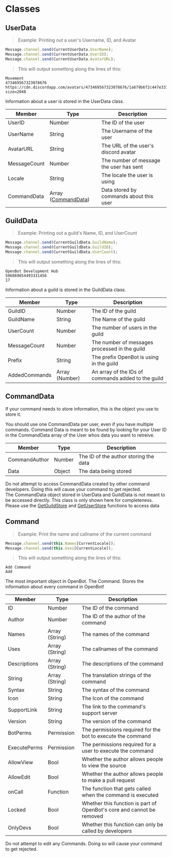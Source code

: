 # Classes

## UserData

> Example: Printing out a user's Username, ID, and Avatar

```javascript
Message.channel.send(CurrentUserData.UserName);
Message.channel.send(CurrentUserData.UserID);
Message.channel.send(CurrentUserData.AvatarURL);
```
> This will output something along the lines of this:

```output
Movement
473469567323078676
https://cdn.discordapp.com/avatars/473469567323078676/1a679b6f2c447e33133440f1421eb1d0.png?size=2048
```

Information about a user is stored in the UserData class.

Member | Type | Description
--------- | --------- | -----------
UserID | Number | The ID of the user
UserName | String | The Username of the user
AvatarURL | String | The URL of the user's discord avatar
MessageCount | Number | The number of message the user has sent
Locale | String | The locale the user is using
CommandData | Array (<a href="#commanddata">CommandData</a>) | Data stored by commands about this user

## GuildData

> Example: Printing out a guild's Name, ID, and UserCount

```javascript
Message.channel.send(CurrentGuildData.GuildName);
Message.channel.send(CurrentGuildData.GuildID);
Message.channel.send(CurrentGuildData.UserCount);
```

> This will output something along the lines of this:

```output
OpenBot Development Hub
506869654493331456
17
```

Information about a guild is stored in the GuildData class.

Member | Type | Description
--------- | --------- | -----------
GuildID | Number | The ID of the guild
GuildName | String | The Name of the guild
UserCount | Number | The number of users in the guild
MessageCount | Number | The number of messages processed in the guild
Prefix | String | The prefix OpenBot is using in the guild
AddedCommands | Array (Number) | An array of the IDs of commands added to the guild

## CommandData

If your command needs to store information, this is the object you use to store it.

You should use one CommandData per user, even if you have multiple commands. Command Data is meant to be found by looking for your User ID in the CommandData array of the User whos data you want to retreive.

Member | Type | Description
--------- | --------- | -----------
CommandAuthor | Number | The ID of the author storing the data
Data | Object | The data being stored

<aside class="warning">Do not attempt to access CommandData created by other command developers. Doing this will cause your command to get rejected.</aside>

<aside class="note"> The CommandData object stored in UserData and GuildData is not meant to be accessed directly. This class is only shown here for completeness. Please use the <a href="#getguildstore">GetGuildStore</a> and <a href="#getuserstore">GetUserStore</a> functions to access data</aside>

## Command

> Example: Print the name and callname of the current command

```javascript
Message.channel.send(this.Names[CurrentLocale]);
Message.channel.send(this.Uses[CurrentLocale]);
```

> This will output something along the lines of this:

```output
Add Command
Add
```

The most important object in OpenBot. The Command. Stores the information about every command in OpenBot!

Member | Type | Description
--------- | --------- | -----------
ID | Number | The ID of the command
Author | Number | The ID of the author of the command
Names | Array (String) | The names of the command
Uses | Array (String) | The callnames of the command
Descriptions | Array (String) | The descriptions of the command
String | Array (String) | The translation strings of the command
Syntax | String | The syntax of the command
Icon | String | The Icon of the command
SupportLink | String | The link to the command's support server
Version | String | The version of the command
BotPerms | Permission | The permissions required for the bot to execute the command
ExecutePerms | Permission | The permissions required for a user to execute the command
AllowView | Bool | Whether the author allows people to view the source
AllowEdit | Bool | Whether the author allows people to make a pull request
onCall | Function | The function that gets called when the command is executed
Locked | Bool | Whether this function is part of OpenBot's core and cannot be removed
OnlyDevs | Bool | Whether this function can only be called by developers

<aside class='warning'>Do not attempt to edit any Commands. Doing so will cause your command to get rejected.</aside>
